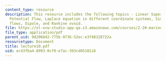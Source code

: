 ```yaml
---
content_type: resource
description: This resource includes the following topics - Linear Superposition for
  Potential Flow, Laplace equation in different coordinate systems, Simple Potential
  flows, Dipole, and Rankine ovoid.
file: https://ol-ocw-studio-app-qa.s3.amazonaws.com/courses/2-20-marine-hydrodynamics-13-021-spring-2005/ec43fba489930cf0e7ac393cd0510116_lecture10.pdf
file_type: application/pdf
parent_uid: 9d206842-775b-9736-52ec-e3f48328722a
resourcetype: Document
title: lecture10.pdf
uid: ec43fba4-8993-0cf0-e7ac-393cd0510116
---
```

